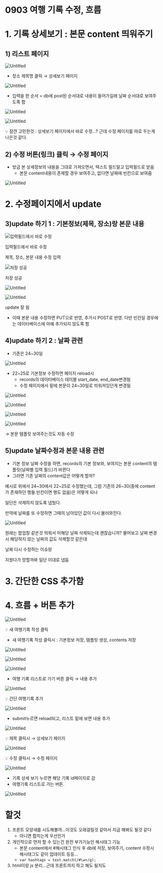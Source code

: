 # 0903 여행 기록 수정, 흐름

# 1. 기록 상세보기 : 본문 content 띄워주기

## 1) 리스트 페이지

![Untitled](0903%20%E1%84%8B%E1%85%A7%E1%84%92%E1%85%A2%E1%86%BC%20%E1%84%80%E1%85%B5%E1%84%85%E1%85%A9%E1%86%A8%20%E1%84%89%E1%85%AE%E1%84%8C%E1%85%A5%E1%86%BC,%20%E1%84%92%E1%85%B3%E1%84%85%E1%85%B3%E1%86%B7%2038a6417f2c3a4d989a77d23e0cb300e4/Untitled.png)

- 장소 제목명 클릭 → 상세보기 페이지

![Untitled](0903%20%E1%84%8B%E1%85%A7%E1%84%92%E1%85%A2%E1%86%BC%20%E1%84%80%E1%85%B5%E1%84%85%E1%85%A9%E1%86%A8%20%E1%84%89%E1%85%AE%E1%84%8C%E1%85%A5%E1%86%BC,%20%E1%84%92%E1%85%B3%E1%84%85%E1%85%B3%E1%86%B7%2038a6417f2c3a4d989a77d23e0cb300e4/Untitled%201.png)

- 입력을 한 순서 = db에 post된 순서대로 내용이 들어가길래 날짜 순서대로 보여주도록 함

![Untitled](0903%20%E1%84%8B%E1%85%A7%E1%84%92%E1%85%A2%E1%86%BC%20%E1%84%80%E1%85%B5%E1%84%85%E1%85%A9%E1%86%A8%20%E1%84%89%E1%85%AE%E1%84%8C%E1%85%A5%E1%86%BC,%20%E1%84%92%E1%85%B3%E1%84%85%E1%85%B3%E1%86%B7%2038a6417f2c3a4d989a77d23e0cb300e4/Untitled%202.png)

![Untitled](0903%20%E1%84%8B%E1%85%A7%E1%84%92%E1%85%A2%E1%86%BC%20%E1%84%80%E1%85%B5%E1%84%85%E1%85%A9%E1%86%A8%20%E1%84%89%E1%85%AE%E1%84%8C%E1%85%A5%E1%86%BC,%20%E1%84%92%E1%85%B3%E1%84%85%E1%85%B3%E1%86%B7%2038a6417f2c3a4d989a77d23e0cb300e4/Untitled%203.png)

<aside>
💡 잠깐 고민한것 : 상세보기 페이지에서 바로 수정…? 근데 수정 페이지를 따로 두는게 나은것 같다.

</aside>

## 2) 수정 버튼(링크) 클릭 → 수정 페이지

- 방금 본 상세정보의 내용을 그대로 가져오면서, 텍스트 필드말고 입력필드로 받음
    - 본문 content내용이 존재할 경우 보여주고, 없다면 날짜에 빈칸으로 보여줌

![Untitled](0903%20%E1%84%8B%E1%85%A7%E1%84%92%E1%85%A2%E1%86%BC%20%E1%84%80%E1%85%B5%E1%84%85%E1%85%A9%E1%86%A8%20%E1%84%89%E1%85%AE%E1%84%8C%E1%85%A5%E1%86%BC,%20%E1%84%92%E1%85%B3%E1%84%85%E1%85%B3%E1%86%B7%2038a6417f2c3a4d989a77d23e0cb300e4/Untitled%204.png)

# 2. 수정페이지에서 update

## 3)update 하기 1 : 기본정보(제목, 장소)랑 본문 내용

![입력필드에서 바로 수정 ](0903%20%E1%84%8B%E1%85%A7%E1%84%92%E1%85%A2%E1%86%BC%20%E1%84%80%E1%85%B5%E1%84%85%E1%85%A9%E1%86%A8%20%E1%84%89%E1%85%AE%E1%84%8C%E1%85%A5%E1%86%BC,%20%E1%84%92%E1%85%B3%E1%84%85%E1%85%B3%E1%86%B7%2038a6417f2c3a4d989a77d23e0cb300e4/Untitled%205.png)

입력필드에서 바로 수정 

제목, 장소, 본문 내용 수정 입력

![저장 성공](0903%20%E1%84%8B%E1%85%A7%E1%84%92%E1%85%A2%E1%86%BC%20%E1%84%80%E1%85%B5%E1%84%85%E1%85%A9%E1%86%A8%20%E1%84%89%E1%85%AE%E1%84%8C%E1%85%A5%E1%86%BC,%20%E1%84%92%E1%85%B3%E1%84%85%E1%85%B3%E1%86%B7%2038a6417f2c3a4d989a77d23e0cb300e4/Untitled%206.png)

저장 성공

![Untitled](0903%20%E1%84%8B%E1%85%A7%E1%84%92%E1%85%A2%E1%86%BC%20%E1%84%80%E1%85%B5%E1%84%85%E1%85%A9%E1%86%A8%20%E1%84%89%E1%85%AE%E1%84%8C%E1%85%A5%E1%86%BC,%20%E1%84%92%E1%85%B3%E1%84%85%E1%85%B3%E1%86%B7%2038a6417f2c3a4d989a77d23e0cb300e4/Untitled%207.png)

![Untitled](0903%20%E1%84%8B%E1%85%A7%E1%84%92%E1%85%A2%E1%86%BC%20%E1%84%80%E1%85%B5%E1%84%85%E1%85%A9%E1%86%A8%20%E1%84%89%E1%85%AE%E1%84%8C%E1%85%A5%E1%86%BC,%20%E1%84%92%E1%85%B3%E1%84%85%E1%85%B3%E1%86%B7%2038a6417f2c3a4d989a77d23e0cb300e4/Untitled%208.png)

update 잘 됨

- 이때 본문 내용 수정하면 PUT으로 반영, 추가시 POST로 반영. 다만 빈칸일 경우에는 데이터베이스에 아예 추가되지 않도록 함

## 4)update 하기 2 : 날짜 관련

- 기존은 24~30일

![Untitled](0903%20%E1%84%8B%E1%85%A7%E1%84%92%E1%85%A2%E1%86%BC%20%E1%84%80%E1%85%B5%E1%84%85%E1%85%A9%E1%86%A8%20%E1%84%89%E1%85%AE%E1%84%8C%E1%85%A5%E1%86%BC,%20%E1%84%92%E1%85%B3%E1%84%85%E1%85%B3%E1%86%B7%2038a6417f2c3a4d989a77d23e0cb300e4/Untitled%209.png)

- 22~25로 기본정보 수정하면 페이지 reload시
    - records의 데이터베이스 테이블 start_date, end_date변경됨
    - 수정 페이지에서 밑에 본문이 24~30일로 띄워져있던게 변경됨

![Untitled](0903%20%E1%84%8B%E1%85%A7%E1%84%92%E1%85%A2%E1%86%BC%20%E1%84%80%E1%85%B5%E1%84%85%E1%85%A9%E1%86%A8%20%E1%84%89%E1%85%AE%E1%84%8C%E1%85%A5%E1%86%BC,%20%E1%84%92%E1%85%B3%E1%84%85%E1%85%B3%E1%86%B7%2038a6417f2c3a4d989a77d23e0cb300e4/Untitled%2010.png)

![Untitled](0903%20%E1%84%8B%E1%85%A7%E1%84%92%E1%85%A2%E1%86%BC%20%E1%84%80%E1%85%B5%E1%84%85%E1%85%A9%E1%86%A8%20%E1%84%89%E1%85%AE%E1%84%8C%E1%85%A5%E1%86%BC,%20%E1%84%92%E1%85%B3%E1%84%85%E1%85%B3%E1%86%B7%2038a6417f2c3a4d989a77d23e0cb300e4/Untitled%2011.png)

![Untitled](0903%20%E1%84%8B%E1%85%A7%E1%84%92%E1%85%A2%E1%86%BC%20%E1%84%80%E1%85%B5%E1%84%85%E1%85%A9%E1%86%A8%20%E1%84%89%E1%85%AE%E1%84%8C%E1%85%A5%E1%86%BC,%20%E1%84%92%E1%85%B3%E1%84%85%E1%85%B3%E1%86%B7%2038a6417f2c3a4d989a77d23e0cb300e4/Untitled%204.png)

![Untitled](0903%20%E1%84%8B%E1%85%A7%E1%84%92%E1%85%A2%E1%86%BC%20%E1%84%80%E1%85%B5%E1%84%85%E1%85%A9%E1%86%A8%20%E1%84%89%E1%85%AE%E1%84%8C%E1%85%A5%E1%86%BC,%20%E1%84%92%E1%85%B3%E1%84%85%E1%85%B3%E1%86%B7%2038a6417f2c3a4d989a77d23e0cb300e4/Untitled%2012.png)

→ 본문 템플릿 보여주는것도 자동 수정

## 5)update 날짜수정과 본문 내용 관련

- 기본 정보 날짜 수정을 하면, records의 기본 정보와, 보여지는 본문 content의 템플릿(날짜별 입력 필드)가 바뀐다
- 그러면 기존 날짜의 content값은 어떻게 할까?

예시로 위에서 24~30에서 22~25로 수정했는데, 그럼 기존의 26~30(중에 content가 존재하던 행들.빈칸이면 행도 없음)은 어떻게 되나

일단은 삭제하지 않도록 냅뒀다.

만약에 날짜를 또 수정하면 그때의 남아있던 값이 다시 불러와진다.

![Untitled](0903%20%E1%84%8B%E1%85%A7%E1%84%92%E1%85%A2%E1%86%BC%20%E1%84%80%E1%85%B5%E1%84%85%E1%85%A9%E1%86%A8%20%E1%84%89%E1%85%AE%E1%84%8C%E1%85%A5%E1%86%BC,%20%E1%84%92%E1%85%B3%E1%84%85%E1%85%B3%E1%86%B7%2038a6417f2c3a4d989a77d23e0cb300e4/Untitled%2013.png)

원래는 팝업창 같은것 띄워서 미해당 날짜 삭제되는데 괜찮습니까? 물어보고 날짜 변경시 해당하지 않는 날짜의 값도 삭제할것 같은데 

날짜 다시 수정하는 이슈랑

지웠다가 망할까봐 일단 이대로 냅둠

# 3. 간단한 CSS 추가함

# 4. 흐름 + 버튼 추가

![Untitled](0903%20%E1%84%8B%E1%85%A7%E1%84%92%E1%85%A2%E1%86%BC%20%E1%84%80%E1%85%B5%E1%84%85%E1%85%A9%E1%86%A8%20%E1%84%89%E1%85%AE%E1%84%8C%E1%85%A5%E1%86%BC,%20%E1%84%92%E1%85%B3%E1%84%85%E1%85%B3%E1%86%B7%2038a6417f2c3a4d989a77d23e0cb300e4/Untitled%2014.png)

<aside>
💡 새 여행기록 작성 클릭

</aside>

- 새 여행기록 작성 클릭시 : 기본정보 저장, 템플릿 생성, contents 저장

![Untitled](0903%20%E1%84%8B%E1%85%A7%E1%84%92%E1%85%A2%E1%86%BC%20%E1%84%80%E1%85%B5%E1%84%85%E1%85%A9%E1%86%A8%20%E1%84%89%E1%85%AE%E1%84%8C%E1%85%A5%E1%86%BC,%20%E1%84%92%E1%85%B3%E1%84%85%E1%85%B3%E1%86%B7%2038a6417f2c3a4d989a77d23e0cb300e4/Untitled%2015.png)

![Untitled](0903%20%E1%84%8B%E1%85%A7%E1%84%92%E1%85%A2%E1%86%BC%20%E1%84%80%E1%85%B5%E1%84%85%E1%85%A9%E1%86%A8%20%E1%84%89%E1%85%AE%E1%84%8C%E1%85%A5%E1%86%BC,%20%E1%84%92%E1%85%B3%E1%84%85%E1%85%B3%E1%86%B7%2038a6417f2c3a4d989a77d23e0cb300e4/Untitled%2016.png)

![Untitled](0903%20%E1%84%8B%E1%85%A7%E1%84%92%E1%85%A2%E1%86%BC%20%E1%84%80%E1%85%B5%E1%84%85%E1%85%A9%E1%86%A8%20%E1%84%89%E1%85%AE%E1%84%8C%E1%85%A5%E1%86%BC,%20%E1%84%92%E1%85%B3%E1%84%85%E1%85%B3%E1%86%B7%2038a6417f2c3a4d989a77d23e0cb300e4/Untitled%2017.png)

- 여행 기록 리스트로 가기 버튼 클릭 → 내용 추가

![Untitled](0903%20%E1%84%8B%E1%85%A7%E1%84%92%E1%85%A2%E1%86%BC%20%E1%84%80%E1%85%B5%E1%84%85%E1%85%A9%E1%86%A8%20%E1%84%89%E1%85%AE%E1%84%8C%E1%85%A5%E1%86%BC,%20%E1%84%92%E1%85%B3%E1%84%85%E1%85%B3%E1%86%B7%2038a6417f2c3a4d989a77d23e0cb300e4/Untitled%2018.png)

<aside>
💡 간단 여행기록 추가

</aside>

![Untitled](0903%20%E1%84%8B%E1%85%A7%E1%84%92%E1%85%A2%E1%86%BC%20%E1%84%80%E1%85%B5%E1%84%85%E1%85%A9%E1%86%A8%20%E1%84%89%E1%85%AE%E1%84%8C%E1%85%A5%E1%86%BC,%20%E1%84%92%E1%85%B3%E1%84%85%E1%85%B3%E1%86%B7%2038a6417f2c3a4d989a77d23e0cb300e4/Untitled%2019.png)

- submit누르면 reload되고, 리스트 밑에 보면 내용 추가

![Untitled](0903%20%E1%84%8B%E1%85%A7%E1%84%92%E1%85%A2%E1%86%BC%20%E1%84%80%E1%85%B5%E1%84%85%E1%85%A9%E1%86%A8%20%E1%84%89%E1%85%AE%E1%84%8C%E1%85%A5%E1%86%BC,%20%E1%84%92%E1%85%B3%E1%84%85%E1%85%B3%E1%86%B7%2038a6417f2c3a4d989a77d23e0cb300e4/Untitled%2020.png)

<aside>
💡 제목 클릭시 → 상세보기 페이지

</aside>

![Untitled](0903%20%E1%84%8B%E1%85%A7%E1%84%92%E1%85%A2%E1%86%BC%20%E1%84%80%E1%85%B5%E1%84%85%E1%85%A9%E1%86%A8%20%E1%84%89%E1%85%AE%E1%84%8C%E1%85%A5%E1%86%BC,%20%E1%84%92%E1%85%B3%E1%84%85%E1%85%B3%E1%86%B7%2038a6417f2c3a4d989a77d23e0cb300e4/Untitled%2021.png)

<aside>
💡 수정 클릭시 → 수정 페이지

</aside>

![Untitled](0903%20%E1%84%8B%E1%85%A7%E1%84%92%E1%85%A2%E1%86%BC%20%E1%84%80%E1%85%B5%E1%84%85%E1%85%A9%E1%86%A8%20%E1%84%89%E1%85%AE%E1%84%8C%E1%85%A5%E1%86%BC,%20%E1%84%92%E1%85%B3%E1%84%85%E1%85%B3%E1%86%B7%2038a6417f2c3a4d989a77d23e0cb300e4/Untitled%2022.png)

- 기록 상세 보기 누르면 해당 기록 id페이지로 감
- 여행기록 리스트로 가는 버튼.

![Untitled](0903%20%E1%84%8B%E1%85%A7%E1%84%92%E1%85%A2%E1%86%BC%20%E1%84%80%E1%85%B5%E1%84%85%E1%85%A9%E1%86%A8%20%E1%84%89%E1%85%AE%E1%84%8C%E1%85%A5%E1%86%BC,%20%E1%84%92%E1%85%B3%E1%84%85%E1%85%B3%E1%86%B7%2038a6417f2c3a4d989a77d23e0cb300e4/Untitled%2023.png)

# 할것

1. 프론트 모양새를 시도해볼까…이것도 오래걸릴것 같아서 지금 해봐도  될것 같다
    - 아니면 합치는게 우선인가
2. 개인적으로 먼저 할 수 있는건 완전 부가기능인 해시태그 기능
    - 본문 content에서 #해시태그 인식 후 db에 저장, 보여주기, content 수정시 해시태그도 같이 업데이트 등등…
    - `var hashtags = text.match(/#\w+/g);`
3. html이랑 js 분리…근데 프론트까지 하고 해도 될지도